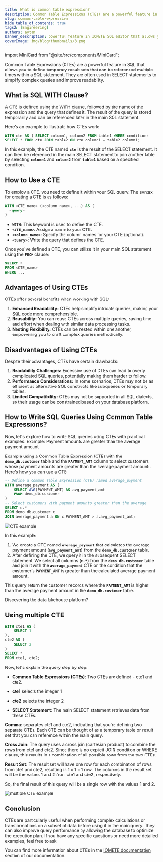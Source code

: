 ```yaml
---
title: What is common table expression?
description: Common Table Expressions (CTEs) are a powerful feature in SQL that allows you to define temporary result sets that can be referenced multiple times within a SQL statement
slug: common-table-expression
hide_table_of_contents: true
tags2: [Engineering]
authors: aytan
banner_description: powerful feature in IOMETE SQL editor that allows you to define temporary result sets
coverImage: img/blog/thumbnails/3.png
---
```


import MiniCard from "@site/src/components/MiniCard";

Common Table Expressions (CTEs) are a powerful feature in SQL that allows you to define temporary result sets that can be referenced multiple times within a SQL statement. They are often used in SELECT statements to simplify complex queries and improve readability.

<!-- truncate -->

## **What is SQL WITH Clause?**

A CTE is defined using the WITH clause, followed by the name of the expression and the query that defines it. The result of the query is stored temporarily and can be referenced later in the main SQL statement.

Here's an example to illustrate how CTEs work:

```sql
WITH cte AS ( SELECT column1, column2 FROM table1 WHERE condition)
SELECT * FROM cte JOIN table2 ON cte.column1 = table2.column1;
```

In this example, the CTE named **`cte`** is the result of the SELECT statement. It can then be referenced in the main SELECT statement to join another table by selecting **`column1`** and **`column2`** from **`table1`** based on a specified condition.

## **How to Use a CTE**

To employ a CTE, you need to define it within your SQL query. The syntax for creating a CTE is as follows:

```sql
WITH <CTE_name> (<column_name>, ...) AS (
  <query>
)
```

- **`WITH`**: This keyword is used to define the CTE.
- **`<CTE_name>`**: Assign a name to your CTE.
- **`<column_name>`**: Specify the column names for your CTE (optional).
- **`<query>`**: Write the query that defines the CTE.

Once you've defined a CTE, you can utilize it in your main SQL statement using the **`FROM`** clause:

```sql
SELECT *
FROM <CTE_name>
WHERE ...
```

## **Advantages of Using CTEs**

CTEs offer several benefits when working with SQL:

1. **Enhanced Readability:** CTEs help simplify intricate queries, making your SQL code more comprehensible.
2. **Reusability:** You can reuse CTEs across multiple queries, saving time and effort when dealing with similar data processing tasks.
3. **Nesting Flexibility:** CTEs can be nested within one another, empowering you to craft complex queries methodically.

## **Disadvantages of Using CTEs**

Despite their advantages, CTEs have certain drawbacks:

1. **Readability Challenges:** Excessive use of CTEs can lead to overly complicated SQL queries, potentially making them harder to follow.
2. **Performance Considerations:** In some scenarios, CTEs may not be as efficient as alternative SQL constructs like subqueries or temporary tables.
3. **Limited Compatibility:** CTEs may not be supported in all SQL dialects, so their usage can be constrained based on your database platform.

## **How to Write SQL Queries Using Common Table Expressions?**

Now, let's explore how to write SQL queries using CTEs with practical examples. Example: Payment amounts are greater than the average payment amount

Example using a Common Table Expression (CTE) with the **`demo_db.customer`** table and the **`PAYMENT_AMT`** column to select customers whose payment amounts are greater than the average payment amount:. Here's how you can use a CTE:

```sql
-- Define a Common Table Expression (CTE) named average_payment
WITH average_payment AS (
    SELECT AVG(PAYMENT_AMT) AS avg_payment_amt
    FROM demo_db.customer
)
-- Select customers with payment amounts greater than the average
SELECT c.*
FROM demo_db.customer c
JOIN average_payment a ON c.PAYMENT_AMT > a.avg_payment_amt;
```

![CTE example](/img/blog/2023-09-14-common-table-expression/common-table-expression-example.png)

In this example:

1. We create a CTE named **`average_payment`** that calculates the average payment amount (**`avg_payment_amt`**) from the **`demo_db.customer`** table.
2. After defining the CTE, we query it in the subsequent SELECT statement. We select all columns (**`c.*`**) from the **`demo_db.customer`** table and join it with the **`average_payment`** CTE on the condition that the customer's **`PAYMENT_AMT`** is greater than the calculated average payment amount.

This query return the customer records where the **`PAYMENT_AMT`** is higher than the average payment amount in the **`demo_db.customer`** table.

<MiniCard link="https://sandbox.iomete.com/auth/realms/iomete/protocol/openid-connect/registrations?client_id=app&response_type=code&scope=openid&redirect_uri=http://sandbox.iomete.com" linkName="Try Sandbox">Discovering the data lakehouse platform?</MiniCard>

## Using multiple CTE

```sql
WITH cte1 AS (
    SELECT 1
),
cte2 AS (
    SELECT 2
)
SELECT *
FROM cte1, cte2;
```

Now, let's explain the query step by step:

- **Common Table Expressions (CTEs)**: Two CTEs are defined - cte1 and cte2.

- **cte1** selects the integer 1
- **cte2** selects the integer 2

- **SELECT Statement**: The main SELECT statement retrieves data from these CTEs.

**Comma**: separates cte1 and cte2, indicating that you're defining two separate CTEs. Each CTE can be thought of as a temporary table or result set that you can reference within the main query.

**Cross Join**: The query uses a cross join (cartesian product) to combine the rows from cte1 and cte2. Since there is no explicit JOIN condition or WHERE clause, this results in a combination of all possible rows from the two CTEs.

**Result Set**: The result set will have one row for each combination of rows from cte1 and cte2, resulting in 1 x 1 = 1 row. The columns in the result set will be the values 1 and 2 from cte1 and cte2, respectively.

So, the final result of this query will be a single row with the values 1 and 2.

![multiple CTE example](/img/blog/2023-09-14-common-table-expression/multiple-cte-example.png)

## **Conclusion**

CTEs are particularly useful when performing complex calculations or transformations on a subset of data before using it in the main query. They can also improve query performance by allowing the database to optimize the execution plan. If you have any specific questions or need more detailed examples, feel free to ask

You can find more information about CTEs in the [IOMETE documentation](https://iomete.com/docs/spark-sql/queries/common-table-expression-cte) section of our documentation.
